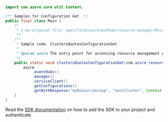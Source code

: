```java
import com.azure.core.util.Context;

/** Samples for Configuration Get. */
public final class Main {
    /*
     * x-ms-original-file: specification/eventhub/resource-manager/Microsoft.EventHub/stable/2021-11-01/examples/Clusters/ClusterQuotaConfigurationGet.json
     */
    /**
     * Sample code: ClustersQuotasConfigurationGet.
     *
     * @param azure The entry point for accessing resource management APIs in Azure.
     */
    public static void clustersQuotasConfigurationGet(com.azure.resourcemanager.AzureResourceManager azure) {
        azure
            .eventHubs()
            .manager()
            .serviceClient()
            .getConfigurations()
            .getWithResponse("myResourceGroup", "testCluster", Context.NONE);
    }
}
```

Read the [SDK documentation](https://github.com/Azure/azure-sdk-for-java/blob/azure-resourcemanager_2.15.0/sdk/resourcemanager/azure-resourcemanager/README.md) on how to add the SDK to your project and authenticate.

